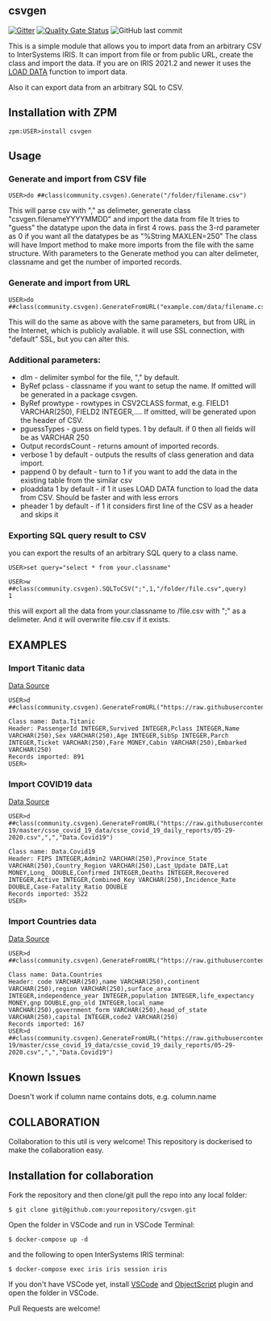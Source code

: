 ## csvgen

[![Gitter](https://img.shields.io/badge/Available%20on-Intersystems%20Open%20Exchange-00b2a9.svg)](https://openexchange.intersystems.com/package/csvgen)
 [![Quality Gate Status](https://community.objectscriptquality.com/api/project_badges/measure?project=intersystems_iris_community%2Fcsvgen&metric=alert_status)](https://community.objectscriptquality.com/dashboard?id=intersystems_iris_community%2Fcsvgen)
 <img alt="GitHub last commit" src="https://img.shields.io/github/last-commit/evshvarov/csvgen">

This is a simple module that allows you to import data from an arbitrary CSV to InterSystems IRIS.
It can import from file or from public URL, create the class and import the data. 
If you are on IRIS 2021.2 and newer it uses the [LOAD DATA](https://docs.intersystems.com/irislatest/csp/docbook/DocBook.UI.Page.cls?KEY=RSQL_loaddata) function to import data.

Also it can export data from an arbitrary SQL to CSV.

## Installation with ZPM
```
zpm:USER>install csvgen
```

## Usage

### Generate and import from CSV file

```
USER>do ##class(community.csvgen).Generate("/folder/filename.csv")
```

This will parse csv with "," as delimeter, generate class "csvgen.filenameYYYYMMDD" and import the data from file
It tries to "guess" the datatype upon the data in first 4 rows.
pass the 3-rd parameter as 0 if you want all the datatypes be as "%String MAXLEN=250"
The class will have Import method to make more imports from the file with the same structure.
With parameters to the Generate method you can alter delimeter, classname and get the number of imported records.

### Generate and import from URL

```
USER>do ##class(community.csvgen).GenerateFromURL("example.com/data/filename.csv")
```

This will do the same as above with the same parameters, but from URL in the Internet, which is publicly avaliable.
it will use SSL connection, with "default" SSL, but you can alter this.

### Additional parameters:
- dlm - delimiter symbol for the file, "," by default.
- ByRef pclass - classname if you want to setup the name. If omitted will be generated in a package csvgen.
- ByRef prowtype - rowtypes in CSV2CLASS format, e.g. FIELD1 VARCHAR(250), FIELD2 INTEGER,.... If omitted, will be generated upon the header of CSV.
- pguessTypes - guess on field types. 1 by default. if 0 then all fields will be as VARCHAR 250
- Output recordsCount - returns amount of imported records.
- verbose 1 by default - outputs the results of class generation and data import.
- pappend 0 by default - turn to 1 if you want to add the data in the existing table from the similar csv
- ploaddata 1 by default - if 1 it uses LOAD DATA function to load the data from CSV. Should be faster and with less errors
- pheader 1 by default -  if 1 it considers first line of the CSV as a header and skips it


### Exporting SQL query result to CSV

you can export the results of an arbitrary SQL query to a class name.
```
USER>set query="select * from your.classname"

USER>w ##class(community.csvgen).SQLToCSV(";",1,"/folder/file.csv",query)
1
```
this will export all the data from your.classname to /file.csv with ";" as a delimeter. And it will overwrite file.csv if it exists.

## EXAMPLES
### Import Titanic data
[Data Source](https://raw.githubusercontent.com/datasciencedojo/datasets/master/titanic.csv)
```
USER>d ##class(community.csvgen).GenerateFromURL("https://raw.githubusercontent.com/datasciencedojo/datasets/master/titanic.csv",",","Data.Titanic")

Class name: Data.Titanic
Header: PassengerId INTEGER,Survived INTEGER,Pclass INTEGER,Name VARCHAR(250),Sex VARCHAR(250),Age INTEGER,SibSp INTEGER,Parch INTEGER,Ticket VARCHAR(250),Fare MONEY,Cabin VARCHAR(250),Embarked VARCHAR(250)
Records imported: 891
USER>
```
### Import COVID19 data
[Data Source](https://github.com/CSSEGISandData/COVID-19/blob/master/csse_covid_19_data/csse_covid_19_daily_reports/05-29-2020.csv)
```
USER>d ##class(community.csvgen).GenerateFromURL("https://raw.githubusercontent.com/CSSEGISandData/COVID-19/master/csse_covid_19_data/csse_covid_19_daily_reports/05-29-2020.csv",",","Data.Covid19")

Class name: Data.Covid19
Header: FIPS INTEGER,Admin2 VARCHAR(250),Province_State VARCHAR(250),Country_Region VARCHAR(250),Last_Update DATE,Lat MONEY,Long_ DOUBLE,Confirmed INTEGER,Deaths INTEGER,Recovered INTEGER,Active INTEGER,Combined_Key VARCHAR(250),Incidence_Rate DOUBLE,Case-Fatality_Ratio DOUBLE
Records imported: 3522
USER>
```
### Import Countries data
[Data Source](https://raw.githubusercontent.com/datasciencedojo/datasets/master/WorldDBTables/CountryTable.csv)
```
USER>d ##class(community.csvgen).GenerateFromURL("https://raw.githubusercontent.com/datasciencedojo/datasets/master/WorldDBTables/CountryTable.csv",",","Data.Countries")

Class name: Data.Countries
Header: code VARCHAR(250),name VARCHAR(250),continent VARCHAR(250),region VARCHAR(250),surface_area INTEGER,independence_year INTEGER,population INTEGER,life_expectancy MONEY,gnp DOUBLE,gnp_old INTEGER,local_name VARCHAR(250),government_form VARCHAR(250),head_of_state VARCHAR(250),capital INTEGER,code2 VARCHAR(250)
Records imported: 167
USER>d ##class(community.csvgen).GenerateFromURL("https://raw.githubusercontent.com/CSSEGISandData/COVID-19/master/csse_covid_19_data/csse_covid_19_daily_reports/05-29-2020.csv",",","Data.Covid19")
```

## Known Issues
Doesn't work if column name contains dots, e.g. column.name



## COLLABORATION

Collaboration to this util is very welcome! 
This repository is dockerised to make the collaboration easy.


## Installation for collaboration

Fork the repository and then clone/git pull the repo into any local folder:

```
$ git clone git@github.com:yourrepository/csvgen.git
```

Open the folder in VSCode and run in VSCode Terminal:

```
$ docker-compose up -d
```

and the following to open InterSystems IRIS terminal:

````
$ docker-compose exec iris iris session iris
````

If you don't have VSCode yet, install [VSCode](https://code.visualstudio.com/) and [ObjectScript](https://marketplace.visualstudio.com/items?itemName=daimor.vscode-objectscript) plugin and open the folder in VSCode.

Pull Requests are welcome!

